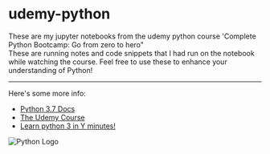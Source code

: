 # udemy-python
These are my jupyter notebooks from the udemy python course 'Complete Python Bootcamp: Go from zero to hero"<br>
These are running notes and code snippets that I had run on the notebook while watching the course. Feel free to use these to enhance your understanding of Python!<br>
<hr>
Here's some more info:  

- [Python 3.7 Docs](https://docs.python.org/3/)<br>
- [The Udemy Course](https://www.udemy.com/complete-python-bootcamp/)
- [Learn python 3 in Y minutes!](https://learnxinyminutes.com/docs/python/)

![Python Logo](https://www.python.org/static/img/python-logo.png)
